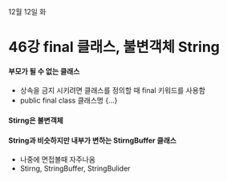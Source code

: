 12월 12일 화

# 46강 final 클래스, 불변객체 String

#### 부모가 될 수 없는 클래스
- 상속을 금지 시키려면 클래스를 정의할 때 final 키워드를 사용함
- public final class 클래스명 {...}

#### Stirng은 불변객체

#### String과 비슷하지만 내부가 변하는 StirngBuffer 클래스
- 나중에 면접볼때 자주나옴
- Stirng, StringBuffer, StringBulider